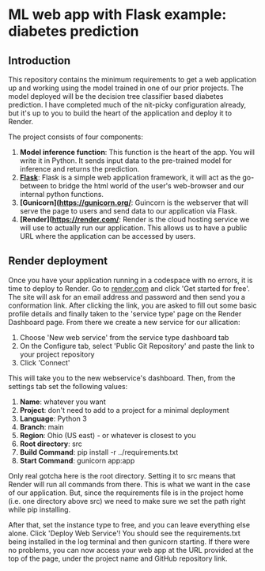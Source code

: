 # ML web app with Flask example: diabetes prediction

## Introduction

This repository contains the minimum requirements to get a web application up and working using the model trained in one of our prior projects. The model deployed will be the decision tree classifier based diabetes prediction. I have completed much of the nit-picky configuration already, but it's up to you to build the heart of the application and deploy it to Render.

The project consists of four components:

1. **Model inference function**: This function is the heart of the app. You will write it in Python. It sends input data to the pre-trained model for inference and returns the prediction.
2. **[Flask](https://flask.palletsprojects.com/en/stable/)**: Flask is a simple web application framework, it will act as the go-between to bridge the html world of the user's web-browser and our internal python functions.
3. **[Gunicorn](https://gunicorn.org/**: Guincorn is the webserver that will serve the page to users and send data to our application via Flask.
4. **[Render](https://render.com/**: Render is the cloud hosting service we will use to actually run our application. This allows us to have a public URL where the application can be accessed by users.

## Render deployment

Once you have your application running in a codespace with no errors, it is time to deploy to Render. Go to [render.com](https://render.com/) and click 'Get started for free'. The site will ask for an email address and password and then send you a conformation link. After clicking the link, you are asked to fill out some basic profile details and finally taken to the 'service type' page on the Render Dashboard page. From there we create a new service for our allication:

1. Choose 'New web service' from the service type dashboard tab
2. On the Configure tab, select 'Public Git Repository' and paste the link to your project repository
3. Click 'Connect'

This will take you to the new webservice's dashboard. Then, from the settings tab set the following values:

1. **Name**: whatever you want
2. **Project**: don't need to add to a project for a minimal deployment
3. **Language**: Python 3
4. **Branch**: main
5. **Region**: Ohio (US east) - or whatever is closest to you
6. **Root directory**: src
7. **Build Command**: pip install -r ../requirements.txt
8. **Start Command**: gunicorn app:app

Only real gotcha here is the root directory. Setting it to src means that Render will run all commands from there. This is what we want in the case of our application. But, since the requirements file is in the project home (i.e. one directory above src) we need to make sure we set the path right while pip installing.

After that, set the instance type to free, and you can leave everything else alone. Click 'Deploy Web Service'! You should see the requirements.txt being installed in the log terminal and then gunicorn starting. If there were no problems, you can now access your web app at the URL provided at the top of the page, under the project name and GitHub repository link.
